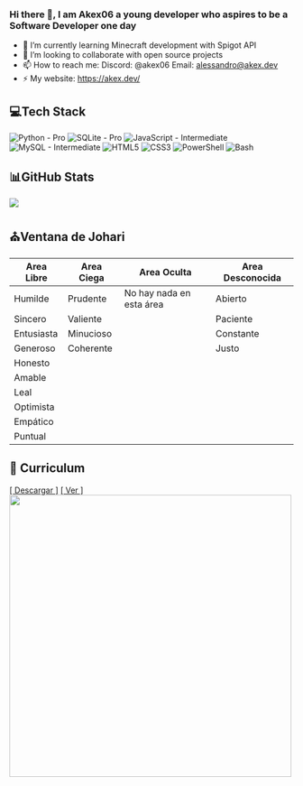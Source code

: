 ### Hi there 👋, I am Akex06 a young developer who aspires to be a Software Developer one day

- 🌱 I’m currently learning Minecraft development with Spigot API
- 👯 I’m looking to collaborate with open source projects
- 📫 How to reach me: Discord: @akex06 Email: alessandro@akex.dev
- ⚡ My website: https://akex.dev/ 

## 💻Tech Stack
![Python - Pro](https://img.shields.io/badge/Python-3670A0?style=for-the-badge&logo=python&logoColor=ffdd54)
![SQLite - Pro](https://img.shields.io/badge/sqlite-%2307405e.svg?style=for-the-badge&logo=sqlite&logoColor=white)
![JavaScript - Intermediate](https://img.shields.io/badge/javascript-%23323330.svg?style=for-the-badge&logo=javascript&logoColor=%23F7DF1E)
![MySQL - Intermediate](https://img.shields.io/badge/mysql-%2300f.svg?style=for-the-badge&logo=mysql&logoColor=white)
![HTML5](https://img.shields.io/badge/html5-%23E34F26.svg?style=for-the-badge&logo=html5&logoColor=white)
![CSS3](https://img.shields.io/badge/css3-%231572B6.svg?style=for-the-badge&logo=css3&logoColor=white)
![PowerShell](https://img.shields.io/badge/PowerShell-%235391FE.svg?style=for-the-badge&logo=powershell&logoColor=white)
![Bash](https://img.shields.io/badge/Bash-%23000000.svg?style=for-the-badge&logo=GNUBash&logoColor=white)

## 📊GitHub Stats
![](https://github-readme-stats.vercel.app/api?username=akex06&&show_icons=true&title_color=ffffff&icon_color=bb2acf&text_color=daf7dc&bg_color=151515)

## ⛪Ventana de Johari
|    Area Libre    |    Area Ciega    |         Area Oculta        | Area Desconocida |
|------------------|------------------|----------------------------|------------------|
| Humilde          | Prudente         | No hay nada en esta área   | Abierto          |
| Sincero          | Valiente         |                            | Paciente         |
| Entusiasta       | Minucioso        |                            | Constante        |
| Generoso         | Coherente        |                            | Justo            |
| Honesto          |                  |                            |                  |
| Amable           |                  |                            |                  |
| Leal             |                  |                            |                  |
| Optimista        |                  |                            |                  |
| Empático         |                  |                            |                  |
| Puntual          |                  |                            |                  |

## 📜 Curriculum
<div width="500px">
    <div>
        <a href="https://raw.githubusercontent.com/AlessandroNadal/AlessandroNadal/main/Curriculum%20-%20Alessandro%20Nadal.pdf">[ Descargar ]</a>
        <a href="https://github.com/AlessandroNadal/AlessandroNadal/blob/main/Curriculum%20-%20Alessandro%20Nadal.pdf">[ Ver ]</a>
    </div>
    <img src="https://github.com/AlessandroNadal/AlessandroNadal/assets/122394285/dd60703e-cdea-425b-bd59-b1da12b04876" width="500px">
</div>
